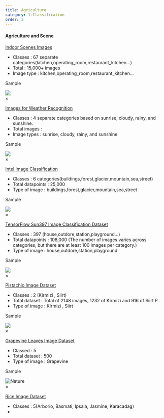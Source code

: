 ```yaml
---
title: Agriculture
category: 1.Classification
order: 3
---
```


#### Agriculture and Scene

[Indoor Scenes Images](https://www.kaggle.com/datasets/itsahmad/indoor-scenes-cvpr-2019)
- Classes : 67 separate categories(kitchen,operating_room,restaurant_kitchen...)
- Total : 15,000+ images
- Image type : kitchen,operating_room,restaurant_kitchen...

Sample 

<!-- The grid: four columns -->
<div class="row">
  <div class="column" >
    <img src="https://www.researchgate.net/publication/324295920/figure/fig3/AS:960091868114955@1605915147482/Some-images-of-the-MIT-indoor-scene-dataset.jpg" onclick="myFunction(this);">
  </div>
</div>

<!-- The expanding image container -->
<div class="container">
  <!-- Close the image -->
  <span onclick="this.parentElement.style.display='none'" class="closebtn">&times;</span>

  <!-- Expanded image -->
  <img id="expandedImg" style="width:100%">

  <!-- Image text -->
  <div id="imgtext"></div>
</div>


[Images for Weather Recognition](https://data.mendeley.com/datasets/4drtyfjtfy/1)
- Classes : 4 separate categories based on sunrise, cloudy, rainy, and sunshine.
- Total images : 
- Image types : sunrise, cloudy, rainy, and sunshine


Sample 

<!-- The grid: four columns -->
<div class="row">
  <div class="column" >
    <img src="https://encrypted-tbn0.gstatic.com/images?q=tbn:ANd9GcTTnCU1j3pIHaU_19CJs2ruT91axZezlONlFjIHpvzQUsfjKKYP00AP-Gg2SYfbFg6rQxk&usqp=CAU" onclick="myFunction(this);">
  </div>
</div>

<!-- The expanding image container -->
<div class="container">
  <!-- Close the image -->
  <span onclick="this.parentElement.style.display='none'" class="closebtn">&times;</span>

  <!-- Expanded image -->
  <img id="expandedImg" style="width:100%">

  <!-- Image text -->
  <div id="imgtext"></div>
</div>


[Intel Image Classification](https://www.kaggle.com/datasets/puneet6060/intel-image-classification)
- Classes :  6 categories(buildings,forest,glacier,mountain,sea,street)
- Total datapoints : 25,000 
- Type of image : buildings,forest,glacier,mountain,sea,street

Sample


<!-- The grid: four columns -->
<div class="row">
  <div class="column" >
    <img src="https://miro.medium.com/max/1400/1*GauhLqkNIW89cFEpDKlWqw.png" onclick="myFunction(this);">
  </div>
</div>

<!-- The expanding image container -->
<div class="container">
  <!-- Close the image -->
  <span onclick="this.parentElement.style.display='none'" class="closebtn">&times;</span>

  <!-- Expanded image -->
  <img id="expandedImg" style="width:100%">

  <!-- Image text -->
  <div id="imgtext"></div>
</div>





[TensorFlow Sun397 Image Classification Dataset](https://www.tensorflow.org/datasets/catalog/sun397)
- Classes : 397 (house,outdore,station,playground...)
- Total datapoints :  108,000 (The number of images varies across categories, but there are at least 100 images per category.)
- Type of image : house,outdore,station,playground

Sample

<!-- The grid: four columns -->
<div class="row">
  <div class="column" >
    <img src="https://assets-global.website-files.com/5d7b77b063a9066d83e1209c/61e9cdbe82f048674fa9a122_sun.png" onclick="myFunction(this);">
  </div>
</div>

<!-- The expanding image container -->
<div class="container">
  <!-- Close the image -->
  <span onclick="this.parentElement.style.display='none'" class="closebtn">&times;</span>

  <!-- Expanded image -->
  <img id="expandedImg" style="width:100%">

  <!-- Image text -->
  <div id="imgtext"></div>
</div>




[Pistachio Image Dataset](https://www.muratkoklu.com/datasets/)
- Classes : 2 (Kirmizi , Siirt)
- Total dataset : Total of 2148 images, 1232 of Kirmizi and 916 of Siirt P.
- Type of image : Kirmizi , Siirt

Sample

<!-- The grid: four columns -->
<div class="row">
  <div class="column" >
    <img src="https://static.tildacdn.com/tild3962-3531-4334-a462-353964643932/pistachios.jpg" onclick="myFunction(this);">
  </div>
</div>

<!-- The expanding image container -->
<div class="container">
  <!-- Close the image -->
  <span onclick="this.parentElement.style.display='none'" class="closebtn">&times;</span>

  <!-- Expanded image -->
  <img id="expandedImg" style="width:100%">

  <!-- Image text -->
  <div id="imgtext"></div>
</div>




[Grapevine Leaves Image Dataset](https://www.muratkoklu.com/datasets/)

- Classed : 5 
- Total dataset : 500
- Type of image : Grapevine

Sample


<!-- The grid: four columns -->
<div class="row">
  <div class="column">
    <img src="https://www.researchgate.net/publication/348892763/figure/fig2/AS:994416487587843@1614098774908/Example-of-grapevine-leaves-belonging-to-different-classes-a-Esca-disease-b-healthy_Q640.jpg" alt="Nature" onclick="myFunction(this);">
  </div>
</div>

<!-- The expanding image container -->
<div class="container">
  <!-- Close the image -->
  <span onclick="this.parentElement.style.display='none'" class="closebtn">&times;</span>

  <!-- Expanded image -->
  <img id="expandedImg" style="width:100%">

  <!-- Image text -->
  <div id="imgtext"></div>
</div>


[Rice Image Dataset](https://www.kaggle.com/datasets/muratkokludataset/rice-image-dataset)
- Classes : 5(Arborio, Basmati, Ipsala, Jasmine, Karacadag)
- 